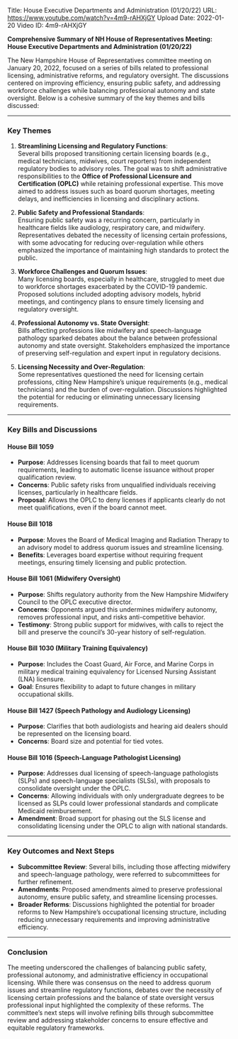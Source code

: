 Title: House Executive Departments and Administration (01/20/22)
URL: https://www.youtube.com/watch?v=4m9-rAHXjGY
Upload Date: 2022-01-20
Video ID: 4m9-rAHXjGY

**Comprehensive Summary of NH House of Representatives Meeting: House Executive Departments and Administration (01/20/22)**

The New Hampshire House of Representatives committee meeting on January 20, 2022, focused on a series of bills related to professional licensing, administrative reforms, and regulatory oversight. The discussions centered on improving efficiency, ensuring public safety, and addressing workforce challenges while balancing professional autonomy and state oversight. Below is a cohesive summary of the key themes and bills discussed:

---

### **Key Themes**
1. **Streamlining Licensing and Regulatory Functions**:  
   Several bills proposed transitioning certain licensing boards (e.g., medical technicians, midwives, court reporters) from independent regulatory bodies to advisory roles. The goal was to shift administrative responsibilities to the **Office of Professional Licensure and Certification (OPLC)** while retaining professional expertise. This move aimed to address issues such as board quorum shortages, meeting delays, and inefficiencies in licensing and disciplinary actions.

2. **Public Safety and Professional Standards**:  
   Ensuring public safety was a recurring concern, particularly in healthcare fields like audiology, respiratory care, and midwifery. Representatives debated the necessity of licensing certain professions, with some advocating for reducing over-regulation while others emphasized the importance of maintaining high standards to protect the public.

3. **Workforce Challenges and Quorum Issues**:  
   Many licensing boards, especially in healthcare, struggled to meet due to workforce shortages exacerbated by the COVID-19 pandemic. Proposed solutions included adopting advisory models, hybrid meetings, and contingency plans to ensure timely licensing and regulatory oversight.

4. **Professional Autonomy vs. State Oversight**:  
   Bills affecting professions like midwifery and speech-language pathology sparked debates about the balance between professional autonomy and state oversight. Stakeholders emphasized the importance of preserving self-regulation and expert input in regulatory decisions.

5. **Licensing Necessity and Over-Regulation**:  
   Some representatives questioned the need for licensing certain professions, citing New Hampshire’s unique requirements (e.g., medical technicians) and the burden of over-regulation. Discussions highlighted the potential for reducing or eliminating unnecessary licensing requirements.

---

### **Key Bills and Discussions**

#### **House Bill 1059**  
- **Purpose**: Addresses licensing boards that fail to meet quorum requirements, leading to automatic license issuance without proper qualification review.  
- **Concerns**: Public safety risks from unqualified individuals receiving licenses, particularly in healthcare fields.  
- **Proposal**: Allows the OPLC to deny licenses if applicants clearly do not meet qualifications, even if the board cannot meet.  

#### **House Bill 1018**  
- **Purpose**: Moves the Board of Medical Imaging and Radiation Therapy to an advisory model to address quorum issues and streamline licensing.  
- **Benefits**: Leverages board expertise without requiring frequent meetings, ensuring timely licensing and public protection.  

#### **House Bill 1061 (Midwifery Oversight)**  
- **Purpose**: Shifts regulatory authority from the New Hampshire Midwifery Council to the OPLC executive director.  
- **Concerns**: Opponents argued this undermines midwifery autonomy, removes professional input, and risks anti-competitive behavior.  
- **Testimony**: Strong public support for midwives, with calls to reject the bill and preserve the council’s 30-year history of self-regulation.  

#### **House Bill 1030 (Military Training Equivalency)**  
- **Purpose**: Includes the Coast Guard, Air Force, and Marine Corps in military medical training equivalency for Licensed Nursing Assistant (LNA) licensure.  
- **Goal**: Ensures flexibility to adapt to future changes in military occupational skills.  

#### **House Bill 1427 (Speech Pathology and Audiology Licensing)**  
- **Purpose**: Clarifies that both audiologists and hearing aid dealers should be represented on the licensing board.  
- **Concerns**: Board size and potential for tied votes.  

#### **House Bill 1016 (Speech-Language Pathologist Licensing)**  
- **Purpose**: Addresses dual licensing of speech-language pathologists (SLPs) and speech-language specialists (SLSs), with proposals to consolidate oversight under the OPLC.  
- **Concerns**: Allowing individuals with only undergraduate degrees to be licensed as SLPs could lower professional standards and complicate Medicaid reimbursement.  
- **Amendment**: Broad support for phasing out the SLS license and consolidating licensing under the OPLC to align with national standards.  

---

### **Key Outcomes and Next Steps**
- **Subcommittee Review**: Several bills, including those affecting midwifery and speech-language pathology, were referred to subcommittees for further refinement.  
- **Amendments**: Proposed amendments aimed to preserve professional autonomy, ensure public safety, and streamline licensing processes.  
- **Broader Reforms**: Discussions highlighted the potential for broader reforms to New Hampshire’s occupational licensing structure, including reducing unnecessary requirements and improving administrative efficiency.  

---

### **Conclusion**
The meeting underscored the challenges of balancing public safety, professional autonomy, and administrative efficiency in occupational licensing. While there was consensus on the need to address quorum issues and streamline regulatory functions, debates over the necessity of licensing certain professions and the balance of state oversight versus professional input highlighted the complexity of these reforms. The committee’s next steps will involve refining bills through subcommittee review and addressing stakeholder concerns to ensure effective and equitable regulatory frameworks.